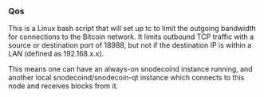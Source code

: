 ### Qos ###

This is a Linux bash script that will set up tc to limit the outgoing bandwidth for connections to the Bitcoin network. It limits outbound TCP traffic with a source or destination port of 18988, but not if the destination IP is within a LAN (defined as 192.168.x.x).

This means one can have an always-on snodecoind instance running, and another local snodecoind/snodecoin-qt instance which connects to this node and receives blocks from it.

